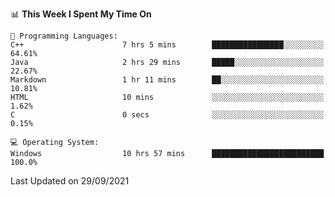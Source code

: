 
<!--START_SECTION:waka-->
📊 **This Week I Spent My Time On** 

```text
💬 Programming Languages: 
C++                      7 hrs 5 mins        ████████████████░░░░░░░░░   64.61% 
Java                     2 hrs 29 mins       █████░░░░░░░░░░░░░░░░░░░░   22.67% 
Markdown                 1 hr 11 mins        ██░░░░░░░░░░░░░░░░░░░░░░░   10.81% 
HTML                     10 mins             ░░░░░░░░░░░░░░░░░░░░░░░░░   1.62% 
C                        0 secs              ░░░░░░░░░░░░░░░░░░░░░░░░░   0.15%

💻 Operating System: 
Windows                  10 hrs 57 mins      █████████████████████████   100.0%

```


 Last Updated on 29/09/2021
<!--END_SECTION:waka-->

